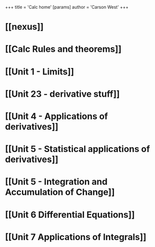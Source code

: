 +++
 title = 'Calc home'
[params]
	author = 'Carson West'
+++
# [[nexus]]
# [[Calc Rules and theorems]]
# [[Unit 1 - Limits]]
# [[Unit 23 - derivative stuff]]

# [[Unit 4 - Applications of derivatives]]
# [[Unit 5 - Statistical applications of derivatives]]
# [[Unit 5 - Integration and Accumulation of Change]]
# [[Unit 6 Differential Equations]]
# [[Unit 7 Applications of Integrals]]

